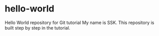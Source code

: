 # hello-world
Hello World repository for Git tutorial
My name is SSK.
This repository is built step by step in the tutorial.
